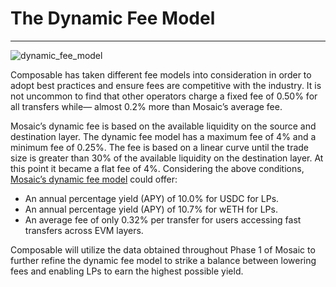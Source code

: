 # The Dynamic Fee Model

---


![dynamic_fee_model](/img/products/mosaic/dynamic-fee-model.png)


Composable has taken different fee models into consideration in order to adopt best practices and ensure fees are 
competitive with the industry. It is not uncommon to find that other operators charge a fixed fee of 0.50% for all 
transfers while— almost 0.2% more than Mosaic’s average fee.

Mosaic’s dynamic fee is based on the available liquidity on the source and destination layer. The dynamic fee model has
a maximum fee of 4% and a minimum fee of 0.25%. The fee is based on a linear curve until the trade size is greater than 
30% of the available liquidity on the destination layer. At this point it became a flat fee of 4%. Considering the above
conditions, 
[Mosaic’s dynamic fee model](https://medium.com/composable-finance/the-dynamic-fee-model-powering-mosaics-transfer-availability-layer-f91011309592) 
could offer:

* An annual percentage yield (APY) of 10.0% for USDC for LPs.
* An annual percentage yield (APY) of 10.7% for wETH for LPs.
* An average fee of only 0.32% per transfer for users accessing fast transfers across EVM layers.

Composable will utilize the data obtained throughout Phase 1 of Mosaic to further refine the dynamic fee model to strike
a balance between lowering fees and enabling LPs to earn the highest possible yield.

